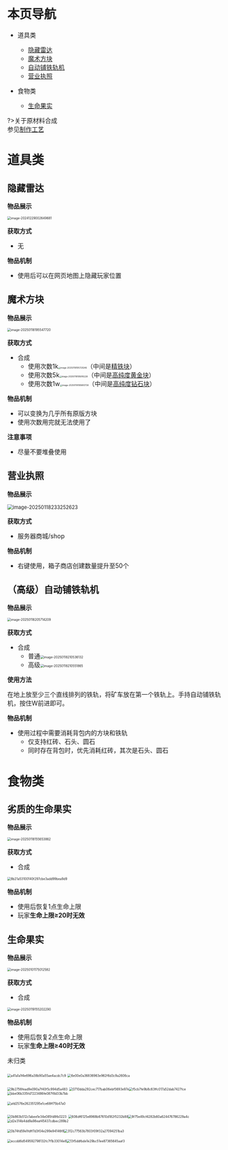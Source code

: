 # 本页导航

- 道具类
  - [隐藏雷达](#隐藏雷达)
  - [魔术方块](#魔术方块)
  - [自动铺铁轨机](#（高级）自动铺铁轨机)
  - [营业执照](#营业执照)
  
- 食物类
  - [生命果实](#生命果实)

?>关于原材料合成<br>参见[制作工艺](/WM/docs/制造工艺.md)

# 道具类

## 隐藏雷达

**物品展示**

<img src="https://img-cdn.yvmou.cn/pigo/202412290026747.png" alt="image-20241229002649681" style="zoom:50%;" /> 

**获取方式**

- 无

**物品机制**

- 使用后可以在网页地图上隐藏玩家位置

## 魔术方块

**物品展示**

<img src="https://img-cdn.yvmou.cn/pigo/202501181955822.png" alt="image-20250118195547720" style="zoom:50%;" /> 

**获取方式**

- 合成
  - 使用次数1k<img src="https://img-cdn.yvmou.cn/pigo/202501181957285.png" alt="image-20250118195729246" style="zoom:33%;" />（中间是[精铁块](/WM/docs/制造工艺)）
  - 使用次数5k<img src="https://img-cdn.yvmou.cn/pigo/202501181959011.png" alt="image-20250118195816228" style="zoom: 33%;" />（中间是[高纯度黄金块](/WM/docs/制造工艺)）
  - 使用次数1w<img src="https://img-cdn.yvmou.cn/pigo/202501181958825.png" alt="image-20250118195800738" style="zoom: 33%;" />（中间是[高纯度钻石块](/WM/docs/制造工艺)）

**物品机制**

- 可以变换为几乎所有原版方块
- 使用次数用完就无法使用了

**注意事项**

- 尽量不要堆叠使用

## 营业执照

**物品展示**

 <img src="https://img-cdn.yvmou.cn/pigo/202501182338881.png" alt="image-20250118233252623" style="zoom: 80%;" />

**获取方式**

- 服务器商城/shop

**物品机制**

- 右键使用，箱子商店创建数量提升至50个

## （高级）自动铺铁轨机

**物品展示**

<img src="https://img-cdn.yvmou.cn/pigo/202501182057266.png" alt="image-20250118205714209" style="zoom:50%;" /> 

**获取方式**

- 合成
  - 普通<img src="https://img-cdn.yvmou.cn/pigo/202501182105169.png" alt="image-20250118210536132" style="zoom:50%;" />
  - 高级<img src="https://img-cdn.yvmou.cn/pigo/202501182105899.png" alt="image-20250118210551865" style="zoom:50%;" />


**使用方法**

在地上放至少三个直线排列的铁轨，将矿车放在第一个铁轨上。手持自动铺铁轨机，按住W前进即可。

**物品机制**

- 使用过程中需要消耗背包内的方块和铁轨
  - 仅支持红砖、石头、圆石
  - 同时存在背包时，优先消耗红砖，其次是石头、圆石

# 食物类

## 劣质的生命果实

**物品展示**

<img src="https://img-cdn.yvmou.cn/pigo/202501181557958.png" alt="image-20250118155653862" style="zoom:50%;" /> 

**获取方式**

- 合成

 <img src="https://img-cdn.yvmou.cn/pigo/202501210047977.png" alt="8b21a53100140f297cbe3add99bea9d9" style="zoom:50%;" />

**物品机制**

- 使用后恢复1点生命上限
- 玩家**生命上限≥20时无效**

## 生命果实

**物品展示**

<img src="https://img-cdn.yvmou.cn/pigo/202501011750668.png" alt="image-20250101175012582" style="zoom:50%;" /> 

**获取方式**

- 合成

 <img src="https://img-cdn.yvmou.cn/pigo/202501191552499.png" alt="image-20250119155202290" style="zoom:50%;" />

**物品机制**

- 使用后恢复2点生命上限
- 玩家**生命上限≥40时无效**

未归类

<img src="https://img-cdn.yvmou.cn/pigo/202501221632966.png" alt="a41a1a1f4e696a38b90a55ae4acdc7c9" style="zoom:50%;" /> 

<img src="https://img-cdn.yvmou.cn/pigo/202501221632868.png" alt="6e00e0a36836963e962f6d3c9a2606ca" style="zoom:50%;" /> 

<img src="https://img-cdn.yvmou.cn/pigo/202501221633182.png" alt="9b2756fead9e090a7f40f5c994d5a483" style="zoom:50%;" /> <img src="https://img-cdn.yvmou.cn/pigo/202501221633108.png" alt="0710dda292cec717bab06ebf5693e97e" style="zoom:50%;" /><img src="https://img-cdn.yvmou.cn/pigo/202501221633551.png" alt="f5cb7fe9b8c63ffc017a52dab7427fce" style="zoom:50%;" /><img src="https://img-cdn.yvmou.cn/pigo/202501221634272.png" alt="bbe06b335fd7223486fe087f8d33b7bb" style="zoom:50%;" />

<img src="https://img-cdn.yvmou.cn/pigo/202501221634589.png" alt="afd2576e262351295e1ce68ff75b47a0" style="zoom:50%;" /> 

<img src="https://img-cdn.yvmou.cn/pigo/202501221634402.png" alt="0b863b512c1abee1e34e085fd8fb0223" style="zoom:50%;" /> <img src="https://img-cdn.yvmou.cn/pigo/202501221634571.png" alt="606df6125e8968b67610d182f5232b88" style="zoom:50%;" /><img src="https://img-cdn.yvmou.cn/pigo/202501221634166.png" alt="8f75e49cf4282b60a624476786229a4c" style="zoom:50%;" /><img src="https://img-cdn.yvmou.cn/pigo/202501221635218.png" alt="d2e314b4dd9a98eaf45437cdbec289b2" style="zoom:50%;" />

<img src="https://img-cdn.yvmou.cn/pigo/202501221635530.png" alt="0b74fd59e1fdff7d3f04e299e94146f8" style="zoom:50%;" /><img src="https://img-cdn.yvmou.cn/pigo/202501221635313.png" alt="312c77563b7803f09f32a27094251ba3" style="zoom:50%;" />

<img src="https://img-cdn.yvmou.cn/pigo/202501221635768.png" alt="eccdd6d549592798132fc7f1b33014e8" style="zoom:50%;" /><img src="https://img-cdn.yvmou.cn/pigo/202501221635101.png" alt="13f5ddfbde1e29bc51ee87365645aaf3" style="zoom:50%;" />